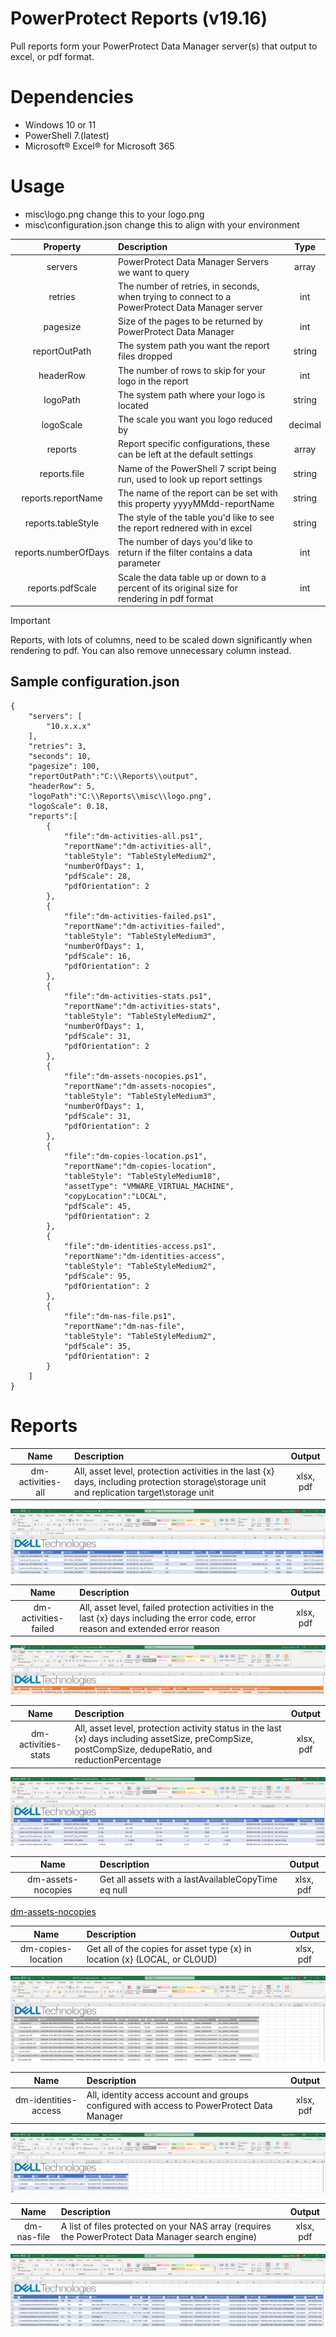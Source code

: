 # PowerProtect Reports (v19.16)
Pull reports form your PowerProtect Data Manager server(s) that output to excel, or pdf format.

# Dependencies
- Windows 10 or 11
- PowerShell 7.(latest)
- Microsoft® Excel® for Microsoft 365

# Usage
- misc\logo.png change this to your logo.png
- misc\configuration.json change this to align with your environment

| Property             | Description                                                                                       | Type    |
|:--------------------:|:--------------------------------------------------------------------------------------------------|:-------:|
| servers              | PowerProtect Data Manager Servers we want to query                                                | array   |
| retries              | The number of retries, in seconds, when trying to connect to a PowerProtect Data Manager server   | int     |
| pagesize             | Size of the pages to be returned by PowerProtect Data Manager                                     | int     |
| reportOutPath        | The system path you want the report files dropped                                                 | string  |
| headerRow            | The number of rows to skip for your logo in the report                                            | int     |
| logoPath             | The system path where your logo is located                                                        | string  |
| logoScale            | The scale you want you logo reduced by                                                            | decimal |
| reports              | Report specific configurations, these can be left at the default settings                         | array   |
| reports.file         | Name of the PowerShell 7 script being run, used to look up report settings                        | string  |
| reports.reportName   | The name of the report can be set with this property yyyyMMdd-reportName                          | string  |
| reports.tableStyle   | The style of the table you'd like to see the report rednered with in excel                        | string  |
| reports.numberOfDays | The number of days you'd like to return if the filter contains a data parameter                   | int     |
| reports.pdfScale     | Scale the data table up or down to a percent of its original size for rendering in pdf format     | int     |

> [!IMPORTANT]
> Reports, with lots of columns, need to be scaled down significantly when rendering to pdf. You can also remove unnecessary column instead.

## Sample configuration.json
```
{
    "servers": [
        "10.x.x.x"
    ],
    "retries": 3,
    "seconds": 10,
    "pagesize": 100,
    "reportOutPath":"C:\\Reports\\output",
    "headerRow": 5,
    "logoPath":"C:\\Reports\\misc\\logo.png",
    "logoScale": 0.18,
    "reports":[
        {
            "file":"dm-activities-all.ps1",
            "reportName":"dm-activities-all",
            "tableStyle": "TableStyleMedium2",
            "numberOfDays": 1,
            "pdfScale": 28,
            "pdfOrientation": 2
        },
        {
            "file":"dm-activities-failed.ps1",
            "reportName":"dm-activities-failed",
            "tableStyle": "TableStyleMedium3",
            "numberOfDays": 1,
            "pdfScale": 16,
            "pdfOrientation": 2
        },
        {
            "file":"dm-activities-stats.ps1",
            "reportName":"dm-activities-stats",
            "tableStyle": "TableStyleMedium2",
            "numberOfDays": 1,
            "pdfScale": 31,
            "pdfOrientation": 2
        },
        {
            "file":"dm-assets-nocopies.ps1",
            "reportName":"dm-assets-nocopies",
            "tableStyle": "TableStyleMedium3",
            "numberOfDays": 1,
            "pdfScale": 31,
            "pdfOrientation": 2
        },
        {
            "file":"dm-copies-location.ps1",
            "reportName":"dm-copies-location",
            "tableStyle": "TableStyleMedium18",
            "assetType": "VMWARE_VIRTUAL_MACHINE",
            "copyLocation":"LOCAL",
            "pdfScale": 45,
            "pdfOrientation": 2
        },
        {
            "file":"dm-identities-access.ps1",
            "reportName":"dm-identities-access",
            "tableStyle": "TableStyleMedium2",
            "pdfScale": 95,
            "pdfOrientation": 2
        },
        {
            "file":"dm-nas-file.ps1",
            "reportName":"dm-nas-file",
            "tableStyle": "TableStyleMedium2",
            "pdfScale": 35,
            "pdfOrientation": 2
        }
    ]
}
```
 
# Reports
| Name                 | Description                                                                                                                                            | Output    |
|:--------------------:|:-------------------------------------------------------------------------------------------------------------------------------------------------------|:---------:|
| dm-activities-all    | All, asset level, protection activities in the last {x} days, including protection storage\storage unit and replication target\storage unit            | xlsx, pdf |

![dm-activities-all](/Assets/dm-activities-all.png)

| Name                 | Description                                                                                                                                            | Output    |
|:--------------------:|:-------------------------------------------------------------------------------------------------------------------------------------------------------|:---------:|
| dm-activities-failed | All, asset level, failed protection activities in the last {x} days including the error code, error reason and extended error reason                   | xlsx, pdf |

![dm-activities-failed](/Assets/dm-activities-failed.png)

| Name                 | Description                                                                                                                                            | Output    |
|:--------------------:|:-------------------------------------------------------------------------------------------------------------------------------------------------------|:---------:|
| dm-activities-stats  | All, asset level, protection activity status in the last {x} days including assetSize, preCompSize, postCompSize, dedupeRatio, and reductionPercentage | xlsx, pdf |

![dm-activities-stats](/Assets/dm-activities-stats.png)

| Name                 | Description                                                                                                                                            | Output    |
|:--------------------:|:-------------------------------------------------------------------------------------------------------------------------------------------------------|:---------:|
| dm-assets-nocopies   | Get all assets with a lastAvailableCopyTime eq null                                                                                                    | xlsx, pdf |

[dm-assets-nocopies](/Assets/dm-assets-nocopies.png)

| Name                 | Description                                                                                                                                            | Output    |
|:--------------------:|:-------------------------------------------------------------------------------------------------------------------------------------------------------|:---------:|
| dm-copies-location   | Get all of the copies for asset type {x} in location {x} (LOCAL, or CLOUD)                                                                             | xlsx, pdf |

![dm-copies-location](/Assets/dm-copies-location.png)

| Name                 | Description                                                                                                                                            | Output    |
|:--------------------:|:-------------------------------------------------------------------------------------------------------------------------------------------------------|:---------:|
| dm-identities-access | All, identity access account and groups configured with access to PowerProtect Data Manager                                                            | xlsx, pdf |

![dm-identities-access](/Assets/dm-identities-access.png)

| Name                 | Description                                                                                                                                            | Output    |
|:--------------------:|:-------------------------------------------------------------------------------------------------------------------------------------------------------|:---------:|
| dm-nas-file          | A list of files protected on your NAS array (requires the PowerProtect Data Manager search engine)                                                     | xlsx, pdf |

![dm-nas-file](/Assets/dm-nas-file.png)